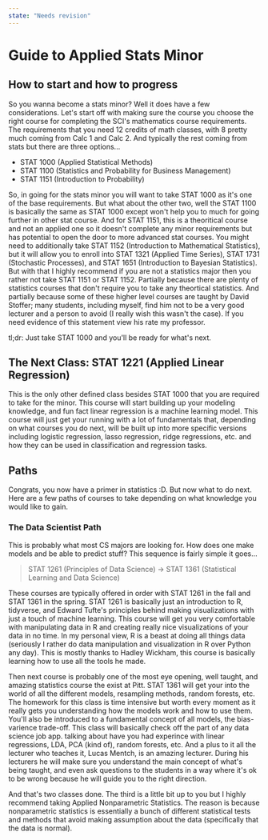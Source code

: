 ```yaml
---
state: "Needs revision"
---
```


# Guide to Applied Stats Minor


## How to start and how to progress
So you wanna become a stats minor? Well it does have a few considerations. Let's start off with making sure the course you choose the right course for completing the SCI's mathematics course requirements. The requirements that you need 12 credits of math classes, with 8 pretty much coming from Calc 1 and Calc 2. And typically the rest coming from stats but there are three options...

- STAT 1000 (Applied Statistical Methods)
- STAT 1100 (Statistics and Probability for Business Management)
- STAT 1151 (Introduction to Probability)

So, in going for the stats minor you will want to take STAT 1000 as it's one of the base requirements. But what about the other two, well the STAT 1100 is basically the same as STAT 1000 except won't help you to much for going further in other stat course. And for STAT 1151, this is a theoritical course and not an applied one so it doesn't complete any minor requirements but has potential to open the door to more advanced stat courses. You might need to additionally take STAT 1152 (Introduction to Mathematical Statistics), but it will allow you to enroll into STAT 1321 (Applied Time Series), STAT 1731 (Stochastic Processes), and STAT 1651 (Introduction to Bayesian Statistics). But with that I highly recommend if you are not a statistics major then you rather not take STAT 1151 or STAT 1152. Partially because there are plenty of statistics courses that don't require you to take any theortical statistics. And partially because some of these higher level courses are taught by David Stoffer; many students, including myself, find him not to be a very good lecturer and a person to avoid (I really wish this wasn't the case). If you need evidence of this statement view his rate my professor.

tl;dr: Just take STAT 1000 and you'll be ready for what's next.

## The Next Class: STAT 1221 (Applied Linear Regression)
This is the only other defined class besides STAT 1000 that you are required to take for the minor. This course will start building up your modeling knowledge, and fun fact linear regression is a machine learning model. This course will just get your running with a lot of fundamentals that, depending on what courses you do next, will be built up into more specific versions including logistic regression, lasso regression, ridge regressions, etc. and how they can be used in classification and regression tasks. 

## Paths
Congrats, you now have a primer in statistics :D. But now what to do next. Here are a few paths of courses to take depending on what knowledge you would like to gain.

### The Data Scientist Path
This is probably what most CS majors are looking for. How does one make models and be able to predict stuff? This sequence is fairly simple it goes...

> STAT 1261 (Principles of Data Science) -> STAT 1361 (Statistical Learning and Data Science)
 
These courses are typically offered in order with STAT 1261 in the fall and STAT 1361 in the spring. STAT 1261 is basically just an introduction to R, tidyverse, and Edward Tufte's principles behind making visualizations with just a touch of machine learning. This course will get you very comfortable with manipulating data in R and creating really nice visualizations of your data in no time. In my personal view, R is a beast at doing all things data (seriously I rather do data manipulation and visualization in R over Python any day). This is mostly thanks to Hadley Wickham, this course is basically learning how to use all the tools he made.

Then next course is probably one of the most eye opening, well taught, and amazing statistics course the exist at Pitt. STAT 1361 will get your into the world of all the different models, resampling methods, random forests, etc. The homework for this class is time intensive but worth every moment as it really gets you understanding how the models work and how to use them. You'll also be introduced to a fundamental concept of all models, the bias-varience trade-off. This class will basically check off the part of any data science job app. talking about have you had experince with linear regressions, LDA, PCA (kind of), random forests, etc. And a plus to it all the lecturer who teaches it, Lucas Mentch, is an amazing lecturer. During his lecturers he will make sure you understand the main concept of what's being taught, and even ask questions to the students in a way where it's ok to be wrong because he will guide you to the right direction.

And that's two classes done. The third is a little bit up to you but I highly recommend taking Applied Nonparametric Statistics. The reason is because nonparametric statistics is essentially a bunch of different statistical tests and methods that avoid making assumption about the data (specifically that the data is normal).